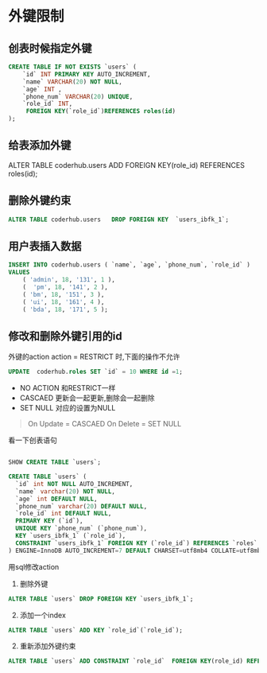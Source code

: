 # 外键限制

## 创表时候指定外键


```sql
CREATE TABLE IF NOT EXISTS `users` (
	`id` INT PRIMARY KEY AUTO_INCREMENT,
	`name` VARCHAR(20) NOT NULL,
	`age` INT ,
	`phone_num` VARCHAR(20) UNIQUE,
	`role_id` INT,
	 FOREIGN KEY(`role_id`)REFERENCES roles(id)
);
```

## 给表添加外键

ALTER TABLE coderhub.users ADD FOREIGN KEY(role_id) REFERENCES roles(id);

## 删除外键约束

```sql
ALTER TABLE coderhub.users   DROP FOREIGN KEY  `users_ibfk_1`;

```


## 用户表插入数据


```sql
INSERT INTO coderhub.users ( `name`, `age`, `phone_num`, `role_id` )
VALUES
	( 'admin', 18, '131', 1 ),
	(  'pm', 18, '141', 2 ),
	( 'bm', 18, '151', 3 ),
	( 'ui', 18, '161', 4 ),
	( 'bda', 18, '171', 5 );
```


## 修改和删除外键引用的id


外键的action
action = RESTRICT 时,下面的操作不允许

```sql
UPDATE  coderhub.roles SET `id` = 10 WHERE id =1;
```

- NO ACTION 和RESTRICT一样
- CASCAED  更新会一起更新,删除会一起删除
- SET NULL 对应的设置为NULL


> On Update = CASCAED
> On Delete = SET NULL


看一下创表语句

```sql

SHOW CREATE TABLE `users`;

CREATE TABLE `users` (
  `id` int NOT NULL AUTO_INCREMENT,
  `name` varchar(20) NOT NULL,
  `age` int DEFAULT NULL,
  `phone_num` varchar(20) DEFAULT NULL,
  `role_id` int DEFAULT NULL,
  PRIMARY KEY (`id`),
  UNIQUE KEY `phone_num` (`phone_num`),
  KEY `users_ibfk_1` (`role_id`),
  CONSTRAINT `users_ibfk_1` FOREIGN KEY (`role_id`) REFERENCES `roles` (`id`) ON DELETE SET NULL ON UPDATE CASCADE
) ENGINE=InnoDB AUTO_INCREMENT=7 DEFAULT CHARSET=utf8mb4 COLLATE=utf8mb4_0900_ai_ci

```

用sql修改action

1. 删除外键
```sql
ALTER TABLE `users` DROP FOREIGN KEY `users_ibfk_1`;
```

2. 添加一个index

```sql
ALTER TABLE `users` ADD KEY `role_id`(`role_id`);
```
2. 重新添加外键约束


```sql
ALTER TABLE `users` ADD CONSTRAINT `role_id`  FOREIGN KEY(role_id) REFERENCES roles(id) ON DELETE SET NULL ON UPDATE  CASCADE;
```

